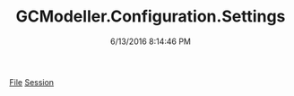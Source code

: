 ﻿---
title: GCModeller.Configuration.Settings
date: 6/13/2016 8:14:46 PM
---

[File](T-GCModeller.Configuration.Settings.File.html)
[Session](T-GCModeller.Configuration.Settings.Session.html)
